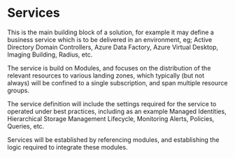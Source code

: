 # Services

This is the main building block of a solution, for example it may define a business service which is to be delivered in an environment, eg; Active Directory Domain Controllers, Azure Data Factory, Azure Virtual Desktop, Imaging Building, Radius, etc.

The service is build on Modules, and focuses on the distribution of the relevant resources to various landing zones, which typically (but not always) will be confined to a single subscription, and span multiple resource groups. 

The service definition will include the settings required for the service to operated under best practices, including as an example Managed Identities, Hierarchical Storage Management Lifecycle, Monitoring Alerts, Policies, Queries, etc.

Services will be established by referencing modules, and establishing the logic required to integrate these modules. 

